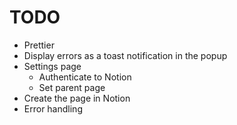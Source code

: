 # TODO

* Prettier
* Display errors as a toast notification in the popup
* Settings page
    * Authenticate to Notion
    * Set parent page
* Create the page in Notion
* Error handling